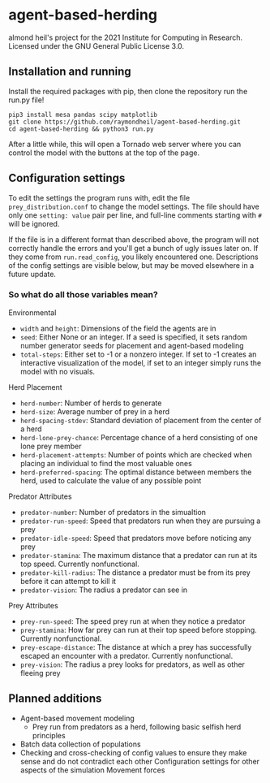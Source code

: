 # agent-based-herding
almond heil's project for the 2021 Institute for Computing
in Research. Licensed under the GNU General Public License
3.0.

## Installation and running
Install the required packages with pip, then clone the repository
run the run.py file!

```
pip3 install mesa pandas scipy matplotlib
git clone https://github.com/raymondheil/agent-based-herding.git
cd agent-based-herding && python3 run.py
```

After a little while, this will open a Tornado web server where
you can control the model with the buttons at the top of the page.

## Configuration settings

To edit the settings the program runs with, edit the file
`prey_distribution.conf` to change the model settings. The file
should have only one `setting: value` pair per line, and full-line
comments starting with `#` will be ignored.

If the file is in a different format than described above, the program
will not correctly handle the errors and you'll get a bunch of ugly
issues later on. If they come from `run.read_config`, you likely
encountered one. Descriptions of the config settings are visible
below, but may be moved elsewhere in a future update.

### So what do all those variables mean?
Environmental
* `width` and `height`: Dimensions of the field the agents are in
* `seed`: Either None or an integer. If a seed is specified,
it sets random number generator seeds for placement and agent-based
modeling
* `total-steps`: Either set to -1 or a nonzero integer. If set to -1
creates an interactive visualization of the model, if set to an
integer simply runs the model with no visuals.

Herd Placement
* `herd-number`: Number of herds to generate
* `herd-size`: Average number of prey in a herd
* `herd-spacing-stdev`: Standard deviation of placement from the
center of a herd
* `herd-lone-prey-chance`: Percentage chance of a herd consisting
of one lone prey member
* `herd-placement-attempts`: Number of points which are checked
when placing an individual to find the most valuable ones
* `herd-preferred-spacing`: The optimal distance between members
the herd, used to calculate the value of any possible point

Predator Attributes
* `predator-number`: Number of predators in the simualtion
* `predator-run-speed`: Speed that predators run when they
are pursuing a prey
* `predator-idle-speed`: Speed that predators move before
noticing any prey
* `predator-stamina`: The maximum distance that a predator
can run at its top speed. Currently nonfunctional.
* `predator-kill-radius`: The distance a predator must be
from its prey before it can attempt to kill it
* `predator-vision`: The radius a predator can see in

Prey Attributes
* `prey-run-speed`: The speed prey run at when they
notice a predator
* `prey-stamina`: How far prey can run at their top
speed before stopping. Currently nonfunctional.
* `prey-escape-distance`: The distance at which
a prey has successfully escaped an encounter with a predator.
Currently nonfunctional.
* `prey-vision`: The radius a prey looks for predators, as
well as other fleeing prey

## Planned additions

* Agent-based movement modeling
  * Prey run from predators as a herd,
  following basic selfish herd principles
* Batch data collection of populations
* Checking and cross-checking of config values to ensure they make
sense and do not contradict each other Configuration settings for
other aspects of the simulation Movement forces
